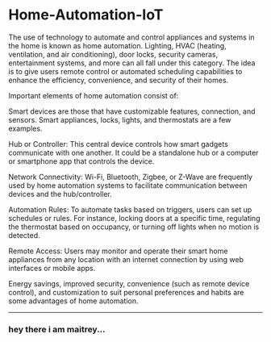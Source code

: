 # Home-Automation-IoT

The use of technology to automate and control appliances and systems in the home is known as home automation. Lighting, HVAC (heating, ventilation, and air conditioning), door locks, security cameras, entertainment systems, and more can all fall under this category. The idea is to give users remote control or automated scheduling capabilities to enhance the efficiency, convenience, and security of their homes.

Important elements of home automation consist of:


Smart devices are those that have customizable features, connection, and sensors. Smart appliances, locks, lights, and thermostats are a few examples.

Hub or Controller: This central device controls how smart gadgets communicate with one another. It could be a standalone hub or a computer or smartphone app that controls the device.

Network Connectivity: Wi-Fi, Bluetooth, Zigbee, or Z-Wave are frequently used by home automation systems to facilitate communication between devices and the hub/controller.

Automation Rules: To automate tasks based on triggers, users can set up schedules or rules. For instance, locking doors at a specific time, regulating the thermostat based on occupancy, or turning off lights when no motion is detected.

Remote Access: Users may monitor and operate their smart home appliances from any location with an internet connection by using web interfaces or mobile apps.

Energy savings, improved security, convenience (such as remote device control), and customization to suit personal preferences and habits are some advantages of home automation.
<hr>

### <h3>hey there i am maitrey...</h3>
